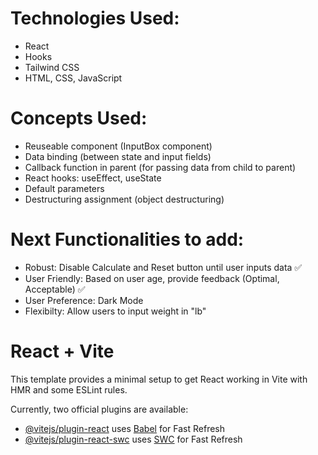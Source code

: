 # Technologies Used:
- React
- Hooks
- Tailwind CSS
- HTML, CSS, JavaScript

# Concepts Used:
- Reuseable component (InputBox component)
- Data binding (between state and input fields)
- Callback function in parent (for passing data from child to parent)
- React hooks: useEffect, useState
- Default parameters
- Destructuring assignment (object destructuring)

# Next Functionalities to add:
- Robust: Disable Calculate and Reset button until user inputs data ✅
- User Friendly: Based on user age, provide feedback (Optimal, Acceptable) ✅
- User Preference: Dark Mode
- Flexibilty: Allow users to input weight in "lb"

# React + Vite

This template provides a minimal setup to get React working in Vite with HMR and some ESLint rules.

Currently, two official plugins are available:

- [@vitejs/plugin-react](https://github.com/vitejs/vite-plugin-react/blob/main/packages/plugin-react/README.md) uses [Babel](https://babeljs.io/) for Fast Refresh
- [@vitejs/plugin-react-swc](https://github.com/vitejs/vite-plugin-react-swc) uses [SWC](https://swc.rs/) for Fast Refresh
